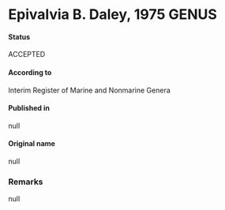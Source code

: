 # Epivalvia B. Daley, 1975 GENUS

#### Status
ACCEPTED

#### According to
Interim Register of Marine and Nonmarine Genera

#### Published in
null

#### Original name
null

### Remarks
null